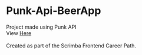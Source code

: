 # Punk-Api-BeerApp
Project made using Punk API <br>
View <a href="https://vinayak-singh5302.github.io/Punk-Api-BeerApp/" target="_blank"> Here</a><br>
<br>
Created as part of the Scrimba Frontend Career Path.<br>
